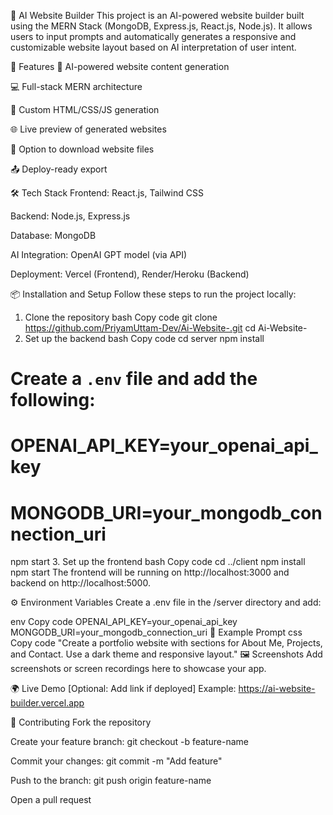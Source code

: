 🚀 AI Website Builder
This project is an AI-powered website builder built using the MERN Stack (MongoDB, Express.js, React.js, Node.js). It allows users to input prompts and automatically generates a responsive and customizable website layout based on AI interpretation of user intent.

📌 Features
🧠 AI-powered website content generation

💻 Full-stack MERN architecture

📄 Custom HTML/CSS/JS generation

🌐 Live preview of generated websites

💾 Option to download website files

📤 Deploy-ready export

🛠️ Tech Stack
Frontend: React.js, Tailwind CSS

Backend: Node.js, Express.js

Database: MongoDB

AI Integration: OpenAI GPT model (via API)

Deployment: Vercel (Frontend), Render/Heroku (Backend)

📦 Installation and Setup
Follow these steps to run the project locally:

1. Clone the repository
bash
Copy code
git clone https://github.com/PriyamUttam-Dev/Ai-Website-.git
cd Ai-Website-
2. Set up the backend
bash
Copy code
cd server
npm install
# Create a `.env` file and add the following:
# OPENAI_API_KEY=your_openai_api_key
# MONGODB_URI=your_mongodb_connection_uri
npm start
3. Set up the frontend
bash
Copy code
cd ../client
npm install
npm start
The frontend will be running on http://localhost:3000 and backend on http://localhost:5000.

⚙️ Environment Variables
Create a .env file in the /server directory and add:

env
Copy code
OPENAI_API_KEY=your_openai_api_key
MONGODB_URI=your_mongodb_connection_uri
🧪 Example Prompt
css
Copy code
"Create a portfolio website with sections for About Me, Projects, and Contact. Use a dark theme and responsive layout."
🖼️ Screenshots
Add screenshots or screen recordings here to showcase your app.

🌍 Live Demo
[Optional: Add link if deployed]
Example: https://ai-website-builder.vercel.app

🤝 Contributing
Fork the repository

Create your feature branch: git checkout -b feature-name

Commit your changes: git commit -m "Add feature"

Push to the branch: git push origin feature-name

Open a pull request

